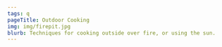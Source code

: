 ```yaml
---
tags: q
pageTitle: Outdoor Cooking 
img: img/firepit.jpg
blurb: Techniques for cooking outside over fire, or using the sun.
---
```


<!--<img src="img/tarp.png">-->
